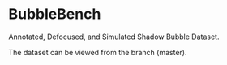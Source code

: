 # BubbleBench
Annotated, Defocused, and Simulated Shadow Bubble Dataset.

The dataset can be viewed from the branch (master).
